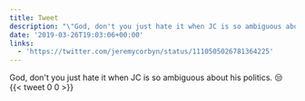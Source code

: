 ```yaml
---
title: Tweet
description: "\"God, don't you just hate it when JC is so ambiguous about his politics.  \U0001F612 \""
date: '2019-03-26T19:03:06+00:00'
links:
  - 'https://twitter.com/jeremycorbyn/status/1110505026781364225'
---
```

God, don't you just hate it when JC is so ambiguous about his politics.  😒 
      {{< tweet 0 0 >}}
    
